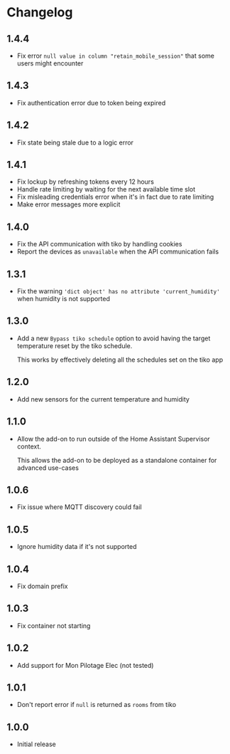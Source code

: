 # Changelog

## 1.4.4

- Fix error `null value in column "retain_mobile_session"` that some users might encounter

## 1.4.3

- Fix authentication error due to token being expired

## 1.4.2

- Fix state being stale due to a logic error

## 1.4.1

- Fix lockup by refreshing tokens every 12 hours
- Handle rate limiting by waiting for the next available time slot
- Fix misleading credentials error when it's in fact due to rate limiting
- Make error messages more explicit

## 1.4.0

- Fix the API communication with tiko by handling cookies
- Report the devices as `unavailable` when the API communication fails

## 1.3.1

- Fix the warning `'dict object' has no attribute 'current_humidity'` when humidity is not supported

## 1.3.0

- Add a new `Bypass tiko schedule` option to avoid having the target temperature reset by the tiko schedule.

  This works by effectively deleting all the schedules set on the tiko app

## 1.2.0

- Add new sensors for the current temperature and humidity

## 1.1.0

- Allow the add-on to run outside of the Home Assistant Supervisor context.

  This allows the add-on to be deployed as a standalone container for advanced use-cases

## 1.0.6

- Fix issue where MQTT discovery could fail

## 1.0.5

- Ignore humidity data if it's not supported

## 1.0.4

- Fix domain prefix

## 1.0.3

- Fix container not starting

## 1.0.2

- Add support for Mon Pilotage Elec (not tested)

## 1.0.1

- Don't report error if `null` is returned as `rooms` from tiko

## 1.0.0

- Initial release
